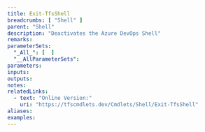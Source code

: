 ```yaml
---
title: Exit-TfsShell
breadcrumbs: [ "Shell" ]
parent: "Shell"
description: "Deactivates the Azure DevOps Shell"
remarks: 
parameterSets: 
  "_All_": [  ] 
  "__AllParameterSets": 
parameters: 
inputs: 
outputs: 
notes: 
relatedLinks: 
  - text: "Online Version:" 
    uri: "https://tfscmdlets.dev/Cmdlets/Shell/Exit-TfsShell"
aliases: 
examples: 
---
```

